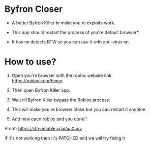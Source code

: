 # Byfron Closer

- A better Byfron Killer to make you're exploits work.

- This app should restart the process of you're default browser*.

- It has no detects BTW so you can use it with anti-virus on.

# How to use?

1. Open you're browser with the roblox website link: https://roblox.com/home.

2. Then open Byfron Killer app.

3. Wait till Byfron Killer bypass the Roblox process.

4. This will make you're browser close but you can restart it anytime.

5. And now open roblox and you done!!


Proof: https://streamable.com/xa0auv 

If it's not working then it's PATCHED and we will try fixing it





